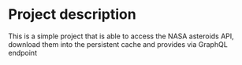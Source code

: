 # Project description #

This is a simple project that is able to access the NASA asteroids API, download them into the persistent cache and provides via GraphQL endpoint

